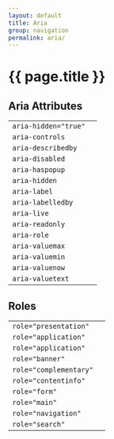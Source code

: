 ```yaml
---
layout: default
title: Aria
group: navigation
permalink: aria/
---
```


<div class="col-md-8 col-md-offset-2" id="home" role="main">
<h1 class="page-header">{{ page.title }}</h1>

<h2>Aria Attributes</h2>

<table class="table table-condensed table-hover">
  <thead>
  </thead>
  <tbody>
    <tr>
      <td><code>aria-hidden="true"</code></td>
      <td></td>
    </tr>
    <tr>
      <td><code>aria-controls</code></td>
      <td></td>
    </tr>
    <tr>
      <td><code>aria-describedby</code></td>
      <td></td>
    </tr>
    <tr>
      <td><code>aria-disabled</code></td>
      <td></td>
    </tr>
    <tr>
      <td><code>aria-haspopup</code></td>
      <td></td>
    </tr>
    <tr>
      <td><code>aria-hidden</code></td>
      <td></td>
    </tr>
    <tr>
      <td><code>aria-label</code></td>
      <td></td>
    </tr>
    <tr>
      <td><code>aria-labelledby</code></td>
      <td></td>
    </tr>
    <tr>
      <td><code>aria-live</code></td>
      <td></td>
    </tr>
    <tr>
      <td><code>aria-readonly</code></td>
      <td></td>
    </tr>
    <tr>
      <td><code>aria-role</code></td>
      <td></td>
    </tr>
    <tr>
      <td><code>aria-valuemax</code></td>
      <td></td>
    </tr>
    <tr>
      <td><code>aria-valuemin</code></td>
      <td></td>
    </tr>
    <tr>
      <td><code>aria-valuenow</code></td>
      <td></td>
    </tr>
    <tr>
      <td><code>aria-valuetext</code></td>
      <td></td>
    </tr>
  </tbody>
</table>



<h2>Roles</h2>
<table class="table table-condensed table-hover">
  <tbody>
    <tr><td><code>role="presentation"</code></td><td></td></tr>
    <tr><td><code>role="application"</code></td><td></td></tr>
    <tr><td><code>role="application"</code></td><td></td></tr>
    <tr><td><code>role="banner"</code></td><td></td></tr>
    <tr><td><code>role="complementary"</code></td><td></td></tr>
    <tr><td><code>role="contentinfo"</code></td><td></td></tr>
    <tr><td><code>role="form"</code></td><td></td></tr>
    <tr><td><code>role="main"</code></td><td></td></tr>
    <tr><td><code>role="navigation"</code></td><td></td></tr>
    <tr><td><code>role="search"</code></td><td></td></tr>
  </tbody>
</table>

</div> <!-- .col-md-8.col-md-offset-2 -->